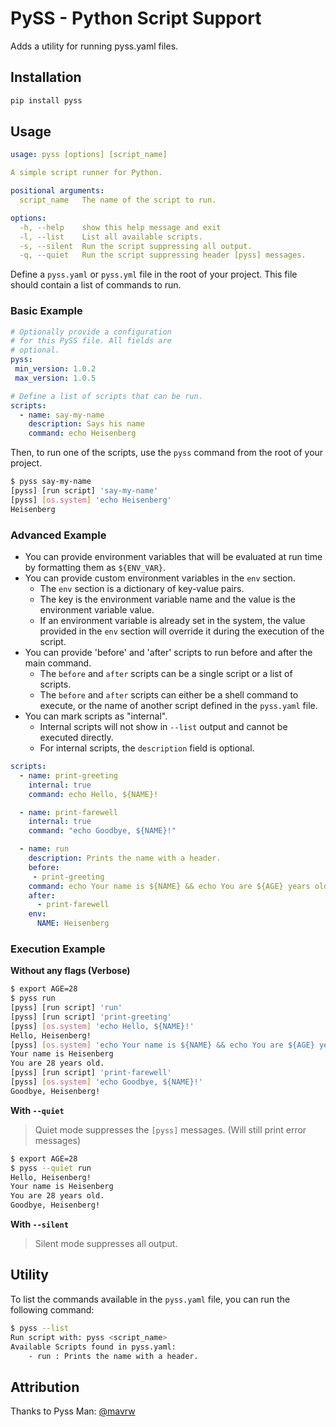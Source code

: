 # PySS - Python Script Support

Adds a utility for running pyss.yaml files.

## Installation

```bash
pip install pyss
```

## Usage

```yaml
usage: pyss [options] [script_name]

A simple script runner for Python.

positional arguments:
  script_name   The name of the script to run.

options:
  -h, --help    show this help message and exit
  -l, --list    List all available scripts.
  -s, --silent  Run the script suppressing all output.
  -q, --quiet   Run the script suppressing header [pyss] messages.
```

Define a `pyss.yaml` or `pyss.yml` file in the root of your project. This file should contain a list of commands to run.

### Basic Example

```yaml
# Optionally provide a configuration
# for this PySS file. All fields are
# optional.
pyss:
 min_version: 1.0.2
 max_version: 1.0.5

# Define a list of scripts that can be run.
scripts:
  - name: say-my-name
    description: Says his name
    command: echo Heisenberg
```

Then, to run one of the scripts, use the `pyss` command from the root of your project.

```bash
$ pyss say-my-name
[pyss] [run script] 'say-my-name'
[pyss] [os.system] 'echo Heisenberg'
Heisenberg
```

### Advanced Example

- You can provide environment variables that will be evaluated at run time by formatting them as `${ENV_VAR}`.
- You can provide custom environment variables in the `env` section.
  - The `env` section is a dictionary of key-value pairs.
  - The key is the environment variable name and the value is the environment variable value.
  - If an environment variable is already set in the system, the value provided in the `env` section will override it during the execution of the script.
- You can provide 'before' and 'after' scripts to run before and after the main command.
  - The `before` and `after` scripts can be a single script or a list of scripts.
  - The `before` and `after` scripts can either be a shell command to execute, or the name of another script defined in the `pyss.yaml` file.
- You can mark scripts as "internal". 
  - Internal scripts will not show in `--list` output and cannot be executed directly.
  - For internal scripts, the `description` field is optional.

```yaml
scripts:
  - name: print-greeting
    internal: true
    command: echo Hello, ${NAME}!

  - name: print-farewell
    internal: true
    command: "echo Goodbye, ${NAME}!"

  - name: run
    description: Prints the name with a header.
    before:
     - print-greeting
    command: echo Your name is ${NAME} && echo You are ${AGE} years old.
    after:
      - print-farewell
    env:
      NAME: Heisenberg
```

### Execution Example

**Without any flags (Verbose)**

```sh
$ export AGE=28
$ pyss run
[pyss] [run script] 'run'
[pyss] [run script] 'print-greeting'
[pyss] [os.system] 'echo Hello, ${NAME}!'
Hello, Heisenberg!
[pyss] [os.system] 'echo Your name is ${NAME} && echo You are ${AGE} years old.'
Your name is Heisenberg
You are 28 years old.
[pyss] [run script] 'print-farewell'
[pyss] [os.system] 'echo Goodbye, ${NAME}!'
Goodbye, Heisenberg!
```

**With `--quiet`**

> Quiet mode suppresses the `[pyss]` messages. (Will still print error messages)

```sh
$ export AGE=28
$ pyss --quiet run
Hello, Heisenberg!
Your name is Heisenberg
You are 28 years old.
Goodbye, Heisenberg!
```

**With `--silent`**

> Silent mode suppresses all output.

## Utility

To list the commands available in the `pyss.yaml` file, you can run the following command:

```bash
$ pyss --list
Run script with: pyss <script_name>
Available Scripts found in pyss.yaml:
    - run : Prints the name with a header.
```

## Attribution

Thanks to Pyss Man: [@mavrw](https://github.com/mavrw)